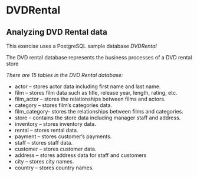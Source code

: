 # DVDRental
## Analyzing DVD Rental data

This exercise uses a PostgreSQL sample database *DVDRental*

The DVD rental database represents the business processes of a DVD rental store

*There are 15 tables in the DVD Rental database:*

- actor – stores actor data including first name and last name.
- film – stores film data such as title, release year, length, rating, etc.
- film_actor – stores the relationships between films and actors.
- category – stores film’s categories data.
- film_category- stores the relationships between films and categories.
- store – contains the store data including manager staff and address.
- inventory – stores inventory data.
- rental – stores rental data.
- payment – stores customer’s payments.
- staff – stores staff data.
- customer – stores customer data.
- address – stores address data for staff and customers
- city – stores city names.
- country – stores country names.